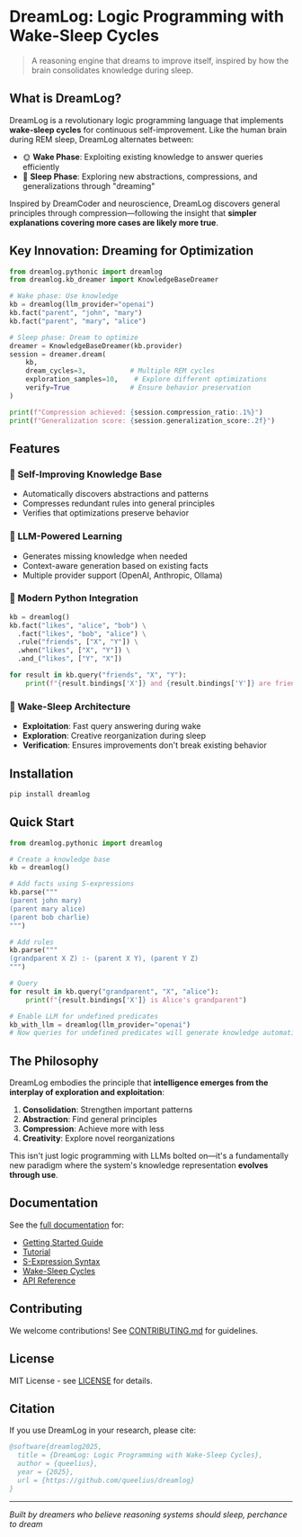 # DreamLog: Logic Programming with Wake-Sleep Cycles

> A reasoning engine that dreams to improve itself, inspired by how the brain consolidates knowledge during sleep.

## What is DreamLog?

DreamLog is a revolutionary logic programming language that implements **wake-sleep cycles** for continuous self-improvement. Like the human brain during REM sleep, DreamLog alternates between:

- 🌞 **Wake Phase**: Exploiting existing knowledge to answer queries efficiently
- 🌙 **Sleep Phase**: Exploring new abstractions, compressions, and generalizations through "dreaming"

Inspired by DreamCoder and neuroscience, DreamLog discovers general principles through compression—following the insight that **simpler explanations covering more cases are likely more true**.

## Key Innovation: Dreaming for Optimization

```python
from dreamlog.pythonic import dreamlog
from dreamlog.kb_dreamer import KnowledgeBaseDreamer

# Wake phase: Use knowledge
kb = dreamlog(llm_provider="openai")
kb.fact("parent", "john", "mary")
kb.fact("parent", "mary", "alice")

# Sleep phase: Dream to optimize
dreamer = KnowledgeBaseDreamer(kb.provider)
session = dreamer.dream(
    kb, 
    dream_cycles=3,           # Multiple REM cycles
    exploration_samples=10,    # Explore different optimizations
    verify=True               # Ensure behavior preservation
)

print(f"Compression achieved: {session.compression_ratio:.1%}")
print(f"Generalization score: {session.generalization_score:.2f}")
```

## Features

### 🧠 Self-Improving Knowledge Base
- Automatically discovers abstractions and patterns
- Compresses redundant rules into general principles
- Verifies that optimizations preserve behavior

### 🤖 LLM-Powered Learning
- Generates missing knowledge when needed
- Context-aware generation based on existing facts
- Multiple provider support (OpenAI, Anthropic, Ollama)

### 🎯 Modern Python Integration
```python
kb = dreamlog()
kb.fact("likes", "alice", "bob") \
  .fact("likes", "bob", "alice") \
  .rule("friends", ["X", "Y"]) \
  .when("likes", ["X", "Y"]) \
  .and_("likes", ["Y", "X"])

for result in kb.query("friends", "X", "Y"):
    print(f"{result.bindings['X']} and {result.bindings['Y']} are friends")
```

### 🔄 Wake-Sleep Architecture
- **Exploitation**: Fast query answering during wake
- **Exploration**: Creative reorganization during sleep
- **Verification**: Ensures improvements don't break existing behavior

## Installation

```bash
pip install dreamlog
```

## Quick Start

```python
from dreamlog.pythonic import dreamlog

# Create a knowledge base
kb = dreamlog()

# Add facts using S-expressions
kb.parse("""
(parent john mary)
(parent mary alice)
(parent bob charlie)
""")

# Add rules
kb.parse("""
(grandparent X Z) :- (parent X Y), (parent Y Z)
""")

# Query
for result in kb.query("grandparent", "X", "alice"):
    print(f"{result.bindings['X']} is Alice's grandparent")

# Enable LLM for undefined predicates
kb_with_llm = dreamlog(llm_provider="openai")
# Now queries for undefined predicates will generate knowledge automatically
```

## The Philosophy

DreamLog embodies the principle that **intelligence emerges from the interplay of exploration and exploitation**:

1. **Consolidation**: Strengthen important patterns
2. **Abstraction**: Find general principles  
3. **Compression**: Achieve more with less
4. **Creativity**: Explore novel reorganizations

This isn't just logic programming with LLMs bolted on—it's a fundamentally new paradigm where the system's knowledge representation **evolves through use**.

## Documentation

See the [full documentation](docs/) for:
- [Getting Started Guide](docs/getting-started/installation.md)
- [Tutorial](docs/getting-started/tutorial.md)
- [S-Expression Syntax](docs/guide/syntax.md)
- [Wake-Sleep Cycles](docs/guide/dreaming.md)
- [API Reference](docs/api/)

## Contributing

We welcome contributions! See [CONTRIBUTING.md](CONTRIBUTING.md) for guidelines.

## License

MIT License - see [LICENSE](LICENSE) for details.

## Citation

If you use DreamLog in your research, please cite:

```bibtex
@software{dreamlog2025,
  title = {DreamLog: Logic Programming with Wake-Sleep Cycles},
  author = {queelius},
  year = {2025},
  url = {https://github.com/queelius/dreamlog}
}
```

---

*Built by dreamers who believe reasoning systems should sleep, perchance to dream*
